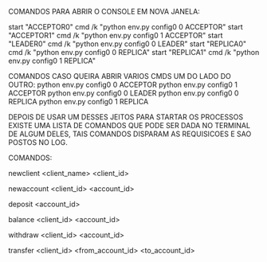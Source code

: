 COMANDOS PARA ABRIR O CONSOLE EM NOVA JANELA:

start "ACCEPTOR0" cmd /k "python env.py config0 0 ACCEPTOR"
start "ACCEPTOR1" cmd /k "python env.py config0 1 ACCEPTOR"
start "LEADER0" cmd /k "python env.py config0 0 LEADER"
start "REPLICA0" cmd /k "python env.py config0 0 REPLICA"
start "REPLICA1" cmd /k "python env.py config0 1 REPLICA"


COMANDOS CASO QUEIRA ABRIR VARIOS CMDS UM DO LADO DO OUTRO:
python env.py config0 0 ACCEPTOR
python env.py config0 1 ACCEPTOR
python env.py config0 0 LEADER
python env.py config0 0 REPLICA
python env.py config0 1 REPLICA

DEPOIS DE USAR UM DESSES JEITOS PARA STARTAR OS PROCESSOS EXISTE UMA LISTA DE COMANDOS QUE PODE SER DADA NO TERMINAL DE ALGUM DELES, TAIS COMANDOS
DISPARAM AS REQUISICOES E SAO POSTOS NO LOG.

COMANDOS:

newclient <client_name> <client_id>

newaccount <client_id> <account_id>

deposit <account_id> <amount>

balance <client_id> <account_id>

withdraw <client_id> <account_id> <amount>

transfer <client_id> <from_account_id> <to_account_id> <amount>